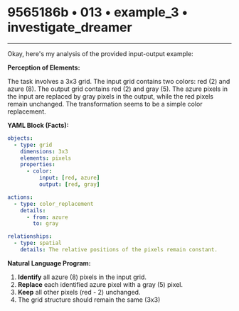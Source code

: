# 9565186b • 013 • example_3 • investigate_dreamer

---
Okay, here's my analysis of the provided input-output example:

**Perception of Elements:**

The task involves a 3x3 grid. The input grid contains two colors: red (2) and azure (8). The output grid contains red (2) and gray (5). The azure pixels in the input are replaced by gray pixels in the output, while the red pixels remain unchanged. The transformation seems to be a simple color replacement.

**YAML Block (Facts):**



```yaml
objects:
  - type: grid
    dimensions: 3x3
    elements: pixels
    properties:
      - color:
          input: [red, azure]
          output: [red, gray]

actions:
  - type: color_replacement
    details:
      - from: azure
        to: gray

relationships:
  - type: spatial
    details: The relative positions of the pixels remain constant.
```



**Natural Language Program:**

1.  **Identify** all azure (8) pixels in the input grid.
2.  **Replace** each identified azure pixel with a gray (5) pixel.
3.  **Keep** all other pixels (red - 2) unchanged.
4. The grid structure should remain the same (3x3)

